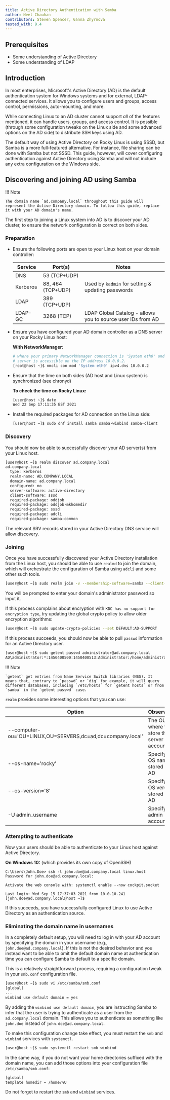 ```yaml
---
title: Active Directory Authentication with Samba
author: Neel Chauhan
contributors: Steven Spencer, Ganna Zhyrnova
tested_with: 9.4
---
```


## Prerequisites

- Some understanding of Active Directory
- Some understanding of LDAP

## Introduction

In most enterprises, Microsoft's Active Directory (AD) is the default authentication system for Windows systems and for external, LDAP-connected services. It allows you to configure users and groups, access control, permissions, auto-mounting, and more.

While connecting Linux to an AD cluster cannot support _all_ of the features mentioned, it can handle users, groups, and access control. It is possible (through some configuration tweaks on the Linux side and some advanced options on the AD side) to distribute SSH keys using AD.

The default way of using Active Directory on Rocky Linux is using SSSD, but Samba is a more full-featured alternative. For instance, file sharing can be done with Samba but not SSSD. This guide, however, will cover configuring authentication against Active Directory using Samba and will not include any extra configuration on the Windows side.

## Discovering and joining AD using Samba

!!! Note

    The domain name `ad.company.local` throughout this guide will represent the Active Directory domain. To follow this guide, replace it with your AD domain's name.

The first step to joining a Linux system into AD is to discover your AD cluster, to ensure the network configuration is correct on both sides.

### Preparation

- Ensure the following ports are open to your Linux host on your domain controller:

  | Service  | Port(s)           | Notes                                                       |
  |----------|-------------------|-------------------------------------------------------------|
  | DNS      | 53 (TCP+UDP)      |                                                             |
  | Kerberos | 88, 464 (TCP+UDP) | Used by `kadmin` for setting & updating passwords           |
  | LDAP     | 389 (TCP+UDP)     |                                                             |
  | LDAP-GC  | 3268 (TCP)        | LDAP Global Catalog - allows you to source user IDs from AD |

- Ensure you have configured your AD domain controller as a DNS server on your Rocky Linux host:

  **With NetworkManager:**

  ```sh
  # where your primary NetworkManager connection is 'System eth0' and your AD
  # server is accessible on the IP address 10.0.0.2.
  [root@host ~]$ nmcli con mod 'System eth0' ipv4.dns 10.0.0.2
  ```
  
- Ensure that the time on both sides (AD host and Linux system) is synchronized (see chronyd)

  **To check the time on Rocky Linux:**

  ```sh
  [user@host ~]$ date
  Wed 22 Sep 17:11:35 BST 2021
  ```

- Install the required packages for AD connection on the Linux side:

  ```sh
  [user@host ~]$ sudo dnf install samba samba-winbind samba-client
  ```

### Discovery

You should now be able to successfully discover your AD server(s) from your Linux host.

```sh
[user@host ~]$ realm discover ad.company.local
ad.company.local
  type: kerberos
  realm-name: AD.COMPANY.LOCAL
  domain-name: ad.company.local
  configured: no
  server-software: active-directory
  client-software: sssd
  required-package: oddjob
  required-package: oddjob-mkhomedir
  required-package: sssd
  required-package: adcli
  required-package: samba-common
```

The relevant SRV records stored in your Active Directory DNS service will allow discovery.

### Joining

Once you have successfully discovered your Active Directory installation from the Linux host, you should be able to use `realmd` to join the domain, which will orchestrate the configuration of Samba using `adcli` and some other such tools.

```sh
[user@host ~]$ sudo realm join -v --membership-software=samba --client-software=winbind ad.company.local
```

You will be prompted to enter your domain's administrator password so input it.

If this process complains about encryption with `KDC has no support for encryption type`, try updating the global crypto policy to allow older encryption algorithms:

```sh
[user@host ~]$ sudo update-crypto-policies --set DEFAULT:AD-SUPPORT
```

If this process succeeds, you should now be able to pull `passwd` information for an Active Directory user.

```sh
[user@host ~]$ sudo getent passwd administrator@ad.company.local
AD\administrator:*:1450400500:1450400513:Administrator:/home/administrator@ad.company.local:/bin/bash
```

!!! Note

    `getent` get entries from Name Service Switch libraries (NSS). It means that, contrary to `passwd` or `dig` for example, it will query different databases, including `/etc/hosts` for `getent hosts` or from `samba` in the `getent passwd` case.

`realm` provides some interesting options that you can use:

| Option                                                     | Observation                              |
|------------------------------------------------------------|------------------------------------------|
| --computer-ou='OU=LINUX,OU=SERVERS,dc=ad,dc=company.local' | The OU where to store the server account |
| --os-name='rocky'                                          | Specify the OS name stored in the AD     |
| --os-version='8'                                           | Specify the OS version stored in the AD  |
| -U admin_username                                          | Specify an admin account                 |

### Attempting to authenticate

Now your users should be able to authenticate to your Linux host against Active Directory.

**On Windows 10:** (which provides its own copy of OpenSSH)

```dos
C:\Users\John.Doe> ssh -l john.doe@ad.company.local linux.host
Password for john.doe@ad.company.local:

Activate the web console with: systemctl enable --now cockpit.socket

Last login: Wed Sep 15 17:37:03 2021 from 10.0.10.241
[john.doe@ad.company.local@host ~]$
```

If this succeeds, you have successfully configured Linux to use Active Directory as an authentication source.

### Eliminating the domain name in usernames

In a completely default setup, you will need to log in with your AD account by specifying the domain in your username (e.g., `john.doe@ad.company.local`). If this is not the desired behavior and you instead want to be able to omit the default domain name at authentication time you can configure Samba to default to a specific domain.

This is a relatively straightforward process, requiring a configuration tweak in your `smb.conf` configuration file.

```sh
[user@host ~]$ sudo vi /etc/samba/smb.conf
[global]
...
winbind use default domain = yes
```

By adding the `winbind use default domain`, you are instructing Samba to infer that the user is trying to authenticate as a user from the `ad.company.local` domain. This allows you to authenticate as something like `john.doe` instead of `john.doe@ad.company.local`.

To make this configuration change take effect, you must restart the `smb` and `winbind` services with `systemctl`.

```sh
[user@host ~]$ sudo systemctl restart smb winbind
```

In the same way, if you do not want your home directories suffixed with the domain name, you can add those options into your configuration file `/etc/samba/smb.conf`:

```bash
[global]
template homedir = /home/%U
```

Do not forget to restart the `smb` and `winbind` services.
